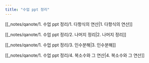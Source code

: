 ```yaml
---
title: "수업 ppt 정리"
---
```


[[_notes/qanote/1. 수업 ppt 정리/1. 다항식의 연산|1. 다항식의 연산]]


[[_notes/qanote/1. 수업 ppt 정리/2. 나머지 정리|2. 나머지 정리]]


[[_notes/qanote/1. 수업 ppt 정리/3. 인수분해|3. 인수분해]]


[[_notes/qanote/1. 수업 ppt 정리/4. 복소수와 그 연산|4. 복소수와 그 연산]]


